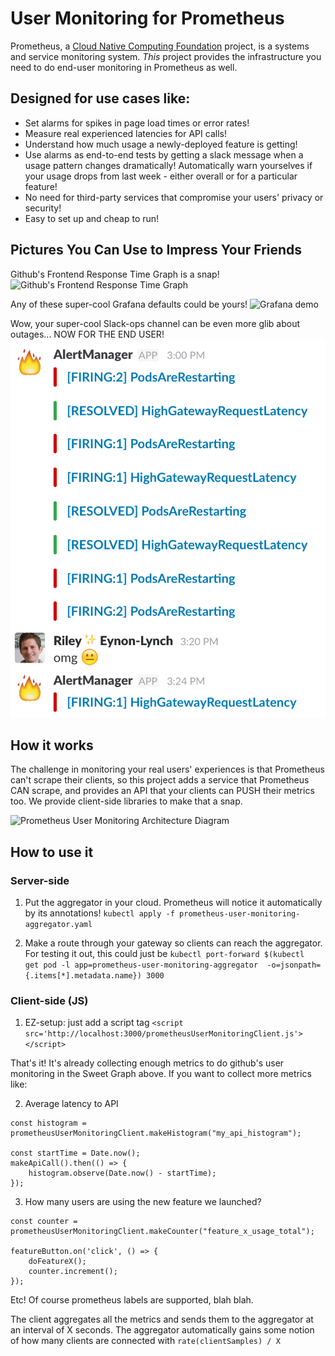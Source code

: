 # User Monitoring for Prometheus

Prometheus, a [Cloud Native Computing Foundation](https://cncf.io/) project, is a systems and service monitoring system. *This* project provides the infrastructure you need to do end-user monitoring in Prometheus as well.

## Designed for use cases like:

* Set alarms for spikes in page load times or error rates!
* Measure real experienced latencies for API calls!
* Understand how much usage a newly-deployed feature is getting!
* Use alarms as end-to-end tests by getting a slack message when a usage pattern changes dramatically! Automatically warn yourselves if your usage drops from last week - either overall or for a particular feature!
* No need for third-party services that compromise your users' privacy or security!
* Easy to set up and cheap to run!

## Pictures You Can Use to Impress Your Friends

Github's Frontend Response Time Graph is a snap!
![Github's Frontend Response Time Graph](https://cloud.githubusercontent.com/assets/187987/7738101/d9892654-ff05-11e4-8d62-340091dada79.png)

Any of these super-cool Grafana defaults could be yours!
![Grafana demo](http://grafana.org/assets/img/features/dashboard_ex1.png)

Wow, your super-cool Slack-ops channel can be even more glib about outages... NOW FOR THE END USER!
![Slack Ops](/SweetSlackOps.png?raw=true "Your users can't get their S3 photos, but your monitoring is pretty cool!")

## How it works

The challenge in monitoring your real users' experiences is that Prometheus can't scrape their clients, so this project adds a service that Prometheus CAN scrape, and provides an API that your clients can PUSH their metrics too. We provide client-side libraries to make that a snap.

![Prometheus User Monitoring Architecture Diagram](/PrometheuseUserMonitoringArchitecture.png?raw=true "Prometheus User Monitoring Architecture")

## How to use it

### Server-side

1. Put the aggregator in your cloud. Prometheus will notice it automatically by its annotations! 
`kubectl apply -f prometheus-user-monitoring-aggregator.yaml`

2. Make a route through your gateway so clients can reach the aggregator. For testing it out, this could just be 
`kubectl port-forward $(kubectl  get pod -l app=prometheus-user-monitoring-aggregator  -o=jsonpath={.items[*].metadata.name}) 3000` 

### Client-side (JS)

1. EZ-setup: just add a script tag
`<script src='http://localhost:3000/prometheusUserMonitoringClient.js'></script>`

That's it! It's already collecting enough metrics to do github's user monitoring in the Sweet Graph above. If you want to collect more metrics like:

2. Average latency to API
```
const histogram = prometheusUserMonitoringClient.makeHistogram("my_api_histogram");

const startTime = Date.now();
makeApiCall().then(() => {
    histogram.observe(Date.now() - startTime);
});
```

3. How many users are using the new feature we launched?
```
const counter = prometheusUserMonitoringClient.makeCounter("feature_x_usage_total");

featureButton.on('click', () => {
    doFeatureX();
    counter.increment();
});
```

Etc! Of course prometheus labels are supported, blah blah.

The client aggregates all the metrics and sends them to the aggregator at an interval of X seconds. The aggregator automatically gains some notion of how many clients are connected with `rate(clientSamples) / X`